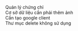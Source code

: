 Quản lý chứng chỉ </br>
Cơ sở dữ liệu cần phải thêm ảnh </br>
Cần tạo google client </br>
Thư mục delete không sử dụng </br>
